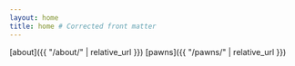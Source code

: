 ```yaml
---
layout: home
title: home # Corrected front matter
---
```


[about]({{ "/about/" | relative_url }})
[pawns]({{ "/pawns/" | relative_url }})